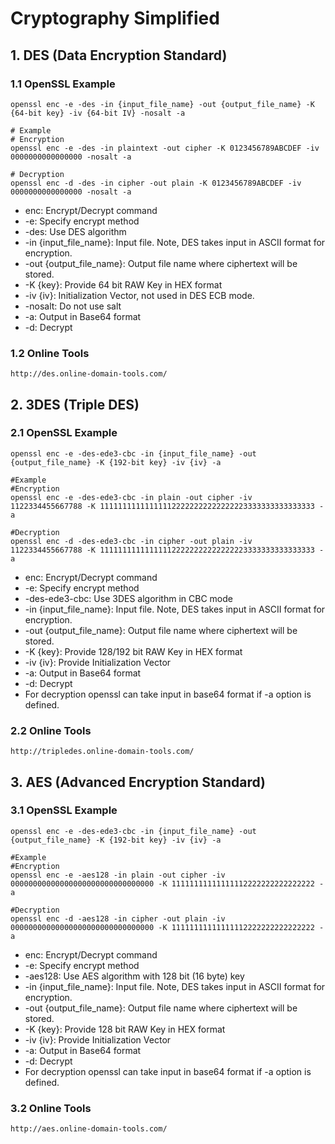 # Cryptography Simplified

## 1. DES (Data Encryption Standard)

### 1.1 OpenSSL Example

    openssl enc -e -des -in {input_file_name} -out {output_file_name} -K {64-bit key} -iv {64-bit IV} -nosalt -a

    # Example
    # Encryption
    openssl enc -e -des -in plaintext -out cipher -K 0123456789ABCDEF -iv 0000000000000000 -nosalt -a

    # Decryption
    openssl enc -d -des -in cipher -out plain -K 0123456789ABCDEF -iv 0000000000000000 -nosalt -a

* enc: Encrypt/Decrypt command
* -e: Specify encrypt method
* -des: Use DES algorithm
* -in {input_file_name}: Input file. Note, DES takes input in ASCII format for encryption.
* -out {output_file_name}: Output file name where ciphertext will be stored.
* -K {key}: Provide 64 bit RAW Key in HEX format
* -iv {iv}: Initialization Vector, not used in DES ECB mode.
* -nosalt: Do not use salt
* -a: Output in Base64 format 
* -d: Decrypt

### 1.2 Online Tools
    http://des.online-domain-tools.com/

## 2. 3DES (Triple DES)

### 2.1 OpenSSL Example

    openssl enc -e -des-ede3-cbc -in {input_file_name} -out {output_file_name} -K {192-bit key} -iv {iv} -a

    #Example
    #Encryption
    openssl enc -e -des-ede3-cbc -in plain -out cipher -iv 1122334455667788 -K 111111111111111122222222222222223333333333333333 -a

    #Decryption
    openssl enc -d -des-ede3-cbc -in cipher -out plain -iv 1122334455667788 -K 111111111111111122222222222222223333333333333333 -a

* enc: Encrypt/Decrypt command
* -e: Specify encrypt method
* -des-ede3-cbc: Use 3DES algorithm in CBC mode
* -in {input_file_name}: Input file. Note, DES takes input in ASCII format for encryption.
* -out {output_file_name}: Output file name where ciphertext will be stored.
* -K {key}: Provide 128/192 bit RAW Key in HEX format
* -iv {iv}: Provide Initialization Vector
* -a: Output in Base64 format
* -d: Decrypt
* For decryption openssl can take input in base64 format if -a option is defined.

### 2.2 Online Tools
    http://tripledes.online-domain-tools.com/

## 3. AES (Advanced Encryption Standard)

### 3.1 OpenSSL Example

    openssl enc -e -des-ede3-cbc -in {input_file_name} -out {output_file_name} -K {192-bit key} -iv {iv} -a

    #Example
    #Encryption
    openssl enc -e -aes128 -in plain -out cipher -iv 00000000000000000000000000000000 -K 11111111111111112222222222222222 -a

    #Decryption
    openssl enc -d -aes128 -in cipher -out plain -iv 00000000000000000000000000000000 -K 11111111111111112222222222222222 -a

* enc: Encrypt/Decrypt command
* -e: Specify encrypt method
* -aes128: Use AES algorithm with 128 bit (16 byte) key
* -in {input_file_name}: Input file. Note, DES takes input in ASCII format for encryption.
* -out {output_file_name}: Output file name where ciphertext will be stored.
* -K {key}: Provide 128 bit RAW Key in HEX format
* -iv {iv}: Provide Initialization Vector
* -a: Output in Base64 format
* -d: Decrypt
* For decryption openssl can take input in base64 format if -a option is defined.

### 3.2 Online Tools
    http://aes.online-domain-tools.com/